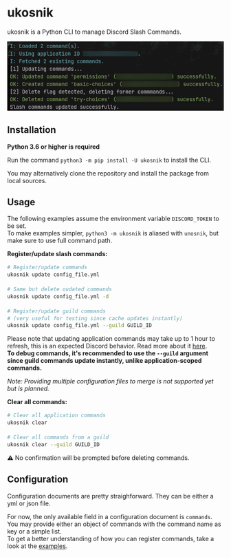 # ukosnik

ukosnik is a Python CLI to manage Discord Slash Commands.

<!-- External image URL to make PyPI display it -->
![Insert/update demo output](https://raw.githubusercontent.com/Unoqwy/ukosnik/master/demo/screenshot-update.png "comamnd: ukosnik update <config> -d")

## Installation

**Python 3.6 or higher is required**

Run the command `python3 -m pip install -U ukosnik` to install the CLI.  

You may alternatively clone the repository and install the package from local sources.

## Usage

The following examples assume the environment variable `DISCORD_TOKEN` to be set.  
To make examples simpler, `python3 -m ukosnik` is aliased with `unosnik`, but make sure to use full command path.  

**Register/update slash commands:**  

```sh
# Register/update commands
ukosnik update config_file.yml

# Same but delete oudated commands
ukosnik update config_file.yml -d

# Register/update guild commands
# (very useful for testing since cache updates instantly)
ukosnik update config_file.yml --guild GUILD_ID
```

Please note that updating application commands may take up to 1 hour to refresh, this is an expected Discord behavior.
Read more about it [here](https://discord.com/developers/docs/interactions/slash-commands#registering-a-command).  
**To debug commands, it's recommended to use the `--guild` argument since guild commands update instantly, unlike application-scoped commands.**

*Note: Providing multiple configuration files to merge is not supported yet but is planned.*

**Clear all commands:**  

```sh
# Clear all application commands
ukosnik clear

# Clear all commands from a guild
ukosnik clear --guild GUILD_ID
```

⚠️ No confirmation will be prompted before deleting commands.

## Configuration

Configuration documents are pretty straighforward. They can be either a yml or json file.

For now, the only available field in a configuration document is `commands`. You may provide either an object of commands with the command name as key or a simple list.  
To get a better understanding of how you can register commands, take a look at the [examples](./examples).

